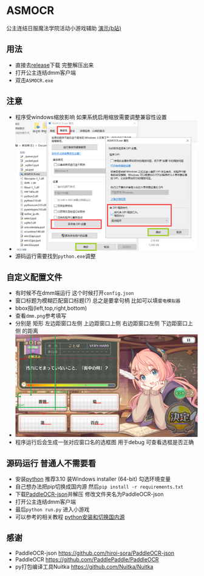 # ASMOCR
公主连结日服魔法学院活动小游戏辅助 [演示(b站)](https://www.bilibili.com/video/BV1tm4y1T7Dr)

## 用法
- 直接去[release](https://github.com/paulzzh/ASMOCR/releases)下载 完整解压出来
- 打开公主连结dmm客户端
- 双击```ASMOCR.exe```

## 注意
- 程序受windows缩放影响 如果系统启用缩放需要调整兼容性设置
- ![](./md-assets/dpi.png)
- 源码运行需要找到```python.exe```调整

## 自定义配置文件
- 有时候不在dmm端运行 这个时候打开```config.json```
- 窗口标题为模糊匹配窗口标题(?) 总之是要拿句柄 比如可以填```雷电模拟器```
- bbox指(left,top,right,bottom)
- 查看```dmm.png```参考填写
- 分别是 矩形 左边距窗口左侧 上边距窗口上侧 右边距窗口左侧 下边距窗口上侧 的距离
- ![](./md-assets/dmm.png)
- 程序运行后会生成一张对应窗口名的选框图 用于debug 可查看选框是否正确

## 源码运行 普通人不需要看
- 安装[python](https://www.python.org/downloads/release/python-31011/) 推荐3.10 装Windows installer (64-bit) 勾选环境变量
- 自己想办法把pip切换成国内源 然后```pip install -r requirements.txt```
- 下载[PaddleOCR-json](https://github.com/hiroi-sora/PaddleOCR-json/releases)并解压 修改文件夹名为PaddleOCR-json
- 打开公主连结dmm客户端
- 最后```python run.py``` 进入小游戏
- 可以参考的相关教程 [python安装和切换国内源](https://sra.stysqy.top/guide/#python%E7%9A%84%E5%AE%89%E8%A3%85)

## 感谢
- PaddleOCR-json https://github.com/hiroi-sora/PaddleOCR-json
- PaddleOCR https://github.com/PaddlePaddle/PaddleOCR
- py打包编译工具Nuitka https://github.com/Nuitka/Nuitka